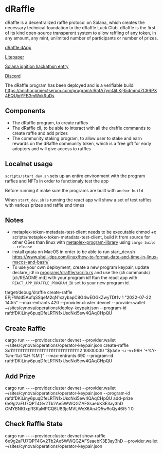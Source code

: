 # dRaffle

dRaffle is a decentralized raffle protocol on Solana, which creates the necessary technical foundation to the dRaffle Luck Club. dRaffle is the first of its kind open-source transparent system to allow raffling of any token, in any amount, any mint, unlimited number of participants or number of prizes.

[dRaffle dApp](https://www.draffle.io/)

[Litepaper](https://www.draffle.io/dRaffle-litepaper.pdf)

[Solana ignition hackathon entry](https://devpost.com/software/draffle-luck-club)

[Discord](https://discord.com/invite/BwPsaDzbNR)

The dRaffle program has been deployed and is a verifiable build https://anchor.projectserum.com/program/dRafA7ymQiLKjR5dmmdZC9RPX4EQUjqYFB3mWokRuDs

## Components

- The dRaffle program, to create raffles
- The dRaffle cli, to be able to interact with all the draffle commands to create raffle and add prizes
- The community staking program, to allow user to stake and earn rewards on the dRaffle community token, which is a free gift for early adopters and will give access to raffles

## Localnet usage

`scripts/start_dev.sh` sets up an entire environment with the program raffles and NFTs in order to functionaly test the app

Before running it make sure the programs are built with `anchor build`

When `start_dev.sh` is running the react app will show a set of test raffles with various prizes and raffle end times

## Notes

- metaplex-token-metadata-test-client needs to be executable chmod +x scripts/metaplex-token-metadata-test-client, build it from source for other OSes than linux with [metaplex-program-library](https://github.com/metaplex-foundation/metaplex-program-library) using `cargo build --release`
- install gdata on MacOS in order to be able to run start_dev.sh https://www.shell-tips.com/linux/how-to-format-date-and-time-in-linux-macos-and-bash/
- To use your own deployment, create a new program keypair, update declare_id! in [programs/draffle/src/lib.rs](programs/draffle/src/lib.rs) and use the (cli commands)[cli/README.md] with your program id! Run the react app with `REACT_APP_DRAFFLE_PROGRAM_ID` set to your new program id.




target/debug/draffle create-raffle EPjFWdd5AufqSSqeM2qN1xzybapC8G4wEGGkZwyTDt1v 1 "2022-07-22 14:55" --max-entrants 420 --provider.cluster devnet --provider.wallet ~/sites/cynova/operations/deploy-keypair.json --program-id rafdfDKiLiny6puqDfeLRTN1xUscNxi5ew4QAqCHpQU


## Create Raffle
cargo run -- --provider.cluster devnet --provider.wallet ~/sites/cynova/operations/operator-keypair.json create-raffle So11111111111111111111111111111111111111112 10000000 "$(date -u -v+96H '+%Y-%m-%d %H:%M')" --max-entrants 690 --program-id rafdfDKiLiny6puqDfeLRTN1xUscNxi5ew4QAqCHpQU
## Add Prize
cargo run -- --provider.cluster devnet --provider.wallet ~/sites/cynova/operations/operator-keypair.json --program-id rafdfDKiLiny6puqDfeLRTN1xUscNxi5ew4QAqCHpQU add-prize 6e9g2aFU7QPT4Gv2Tb2Ae5WWQGZAFSsaebK3E3ay3hD GMYBNKfxpRSKaMPCQ6U83jcMVLWeX6AnJQ5w9oQy46t5 1 0
## Check Raffle State 
cargo run -- --provider.cluster devnet show-raffle 6e9g2aFU7QPT4Gv2Tb2Ae5WWQGZAFSsaebK3E3ay3hD --provider.wallet ~/sites/cynova/operations/operator-keypair.json
